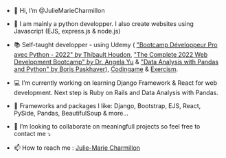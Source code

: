 - 👋 Hi, I’m @JulieMarieCharmillon

- 🌱 I am mainly a python developper. I also create websites using Javascript (EJS, express.js & node.js)

- 📚 Self-taught developper - using Udemy ( ["Bootcamp Développeur Pro avec Python - 2022" _by_ Thibault Houdon](https://www.udemy.com/course/formation-complete-python/),  ["The Complete 2022 Web Development Bootcamp" _by_ Dr. Angela Yu](https://www.udemy.com/course/the-complete-web-development-bootcamp/) & ["Data Analysis with Pandas and Python" by Boris Paskhaver](https://www.udemy.com/course/data-analysis-with-pandas/)), [Codingame](codingame.com) & [Exercism](exercism.org).

- 💻 I’m currently working on learning Django Framework & React for web development. Next step is Ruby on Rails and Data Analysis with Pandas.

- 🌴 Frameworks and packages I like: Django, Bootstrap, EJS, React, PySide, Pandas, BeautifulSoup & more...

- 👀 I’m looking to collaborate on meaningfull projects so feel free to contact me ⤵

- 📫 How to reach me : [Julie-Marie Charmillon](https://juliemariecharmillon.github.io/#contact)



<!---
JulieMarieCharmillon/JulieMarieCharmillon is a ✨ special ✨ repository because its `README.md` (this file) appears on your GitHub profile.
You can click the Preview link to take a look at your changes.
--->
